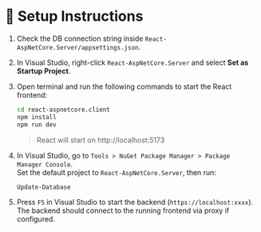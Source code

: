 # 📝 Setup Instructions

1. Check the DB connection string inside `React-AspNetCore.Server/appsettings.json`.

2. In Visual Studio, right-click `React-AspNetCore.Server` and select **Set as Startup Project**.

3. Open terminal and run the following commands to start the React frontend:

   ```bash
   cd react-aspnetcore.client
   npm install
   npm run dev
   ```

   > React will start on http://localhost:5173

4. In Visual Studio, go to `Tools > NuGet Package Manager > Package Manager Console`.  
   Set the default project to `React-AspNetCore.Server`, then run:

   ```powershell
   Update-Database
   ```

5. Press `F5` in Visual Studio to start the backend (`https://localhost:xxxx`).  
   The backend should connect to the running frontend via proxy if configured.
